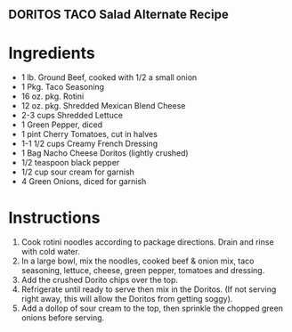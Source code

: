 ## DORITOS TACO Salad Alternate Recipe

# Ingredients
* 1 lb. Ground Beef, cooked with 1/2 a small onion
* 1 Pkg. Taco Seasoning
* 16 oz. pkg. Rotini
* 12 oz. pkg. Shredded Mexican Blend Cheese
* 2-3 cups Shredded Lettuce
* 1 Green Pepper, diced
* 1 pint Cherry Tomatoes, cut in halves
* 1-1 1/2 cups Creamy French Dressing
* 1 Bag Nacho Cheese Doritos (lightly crushed)
* 1/2 teaspoon black pepper
* 1/2 cup sour cream for garnish
* 4 Green Onions, diced for garnish

# Instructions
1. Cook rotini noodles according to package directions. Drain and rinse with cold water.
2. In a large bowl, mix the noodles, cooked beef & onion mix, taco seasoning, lettuce, cheese, green pepper, tomatoes and dressing.
3. Add the crushed Dorito chips over the top.
4. Refrigerate until ready to serve then mix in the Doritos. (If not serving right away, this will allow the Doritos from getting soggy).
5. Add a dollop of sour cream to the top, then sprinkle the chopped green onions before serving.
